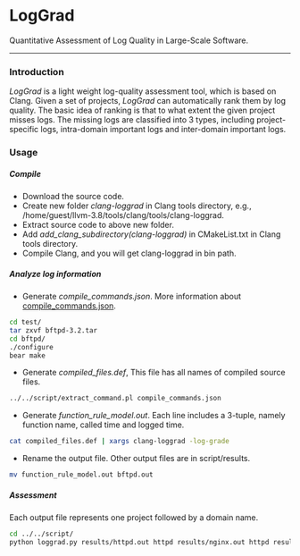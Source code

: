 # LogGrad
Quantitative Assessment of Log Quality in Large-Scale Software.

---

### Introduction
*LogGrad* is a light weight log-quality assessment tool, which is based on Clang.
Given a set of projects, *LogGrad* can automatically rank them by log quality.
The basic idea of ranking is that to what extent the given project misses logs.
The missing logs are classified into 3 types, including project-specific logs, intra-domain important logs and inter-domain important logs.

### Usage

##### Compile
- Download the source code.
- Create new folder *clang-loggrad* in Clang tools directory, e.g., /home/guest/llvm-3.8/tools/clang/tools/clang-loggrad.
- Extract source code to above new folder.
- Add *add_clang_subdirectory(clang-loggrad)* in CMakeList.txt in Clang tools directory.
- Compile Clang, and you will get clang-loggrad in bin path.

##### Analyze log information
- Generate *compile_commands.json*. More information about [compile_commands.json](http://clang.llvm.org/docs/JSONCompilationDatabase.html).
```sh
cd test/
tar zxvf bftpd-3.2.tar
cd bftpd/
./configure
bear make
```
- Generate *compiled_files.def*, This file has all names of compiled source files.
```sh
../../script/extract_command.pl compile_commands.json
```
- Generate *function_rule_model.out*. Each line includes a 3-tuple, namely function name, called time and logged time.
```sh
cat compiled_files.def | xargs clang-loggrad -log-grade
```
- Rename the output file. Other output files are in script/results.
```sh
mv function_rule_model.out bftpd.out
```
##### Assessment
Each output file represents one project followed by a domain name.
```sh
cd ../../script/
python loggrad.py results/httpd.out httpd results/nginx.out httpd results/lighttpd.out httpd results/mongrel2.out httpd results/mysql.out database results/postgresql.out database results/berkeleydb.out database results/monetdb.out database
```
